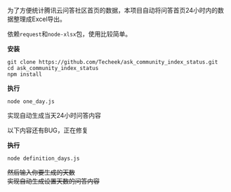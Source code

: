 为了方便统计腾讯云问答社区首页的数据，本项目自动将问答首页24小时内的数据整理成Excel导出。

依赖`request`和`node-xlsx`包，使用比较简单。

**安装**

```
git clone https://github.com/Techeek/ask_community_index_status.git
cd ask_community_index_status
npm install
```

**执行**

```
node one_day.js
```
实现自动生成当天24小时问答内容

以下内容还有BUG，正在修复  

~~**执行**~~

```
node definition_days.js
```

~~然后输入你要生成的天数~~  
~~实现自动生成设置天数的问答内容~~
